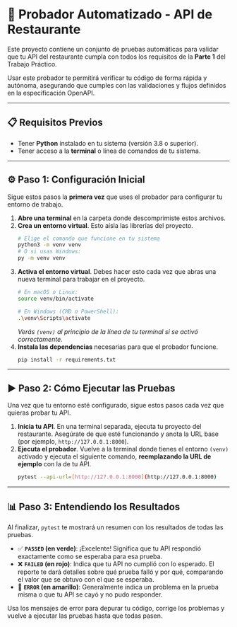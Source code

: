 # 🤖 Probador Automatizado - API de Restaurante

Este proyecto contiene un conjunto de pruebas automáticas para validar que tu API del restaurante cumpla con todos los requisitos de la **Parte 1** del Trabajo Práctico.

Usar este probador te permitirá verificar tu código de forma rápida y autónoma, asegurando que cumples con las validaciones y flujos definidos en la especificación OpenAPI.

---

## 📋 Requisitos Previos

-   Tener **Python** instalado en tu sistema (versión 3.8 o superior).
-   Tener acceso a la **terminal** o línea de comandos de tu sistema.

---

## ⚙️ Paso 1: Configuración Inicial

Sigue estos pasos la **primera vez** que uses el probador para configurar tu entorno de trabajo.

1.  **Abre una terminal** en la carpeta donde descomprimiste estos archivos.
2.  **Crea un entorno virtual**. Esto aísla las librerías del proyecto.
    ```bash
    # Elige el comando que funcione en tu sistema
    python3 -m venv venv
    # O si usas Windows:
    py -m venv venv
    ```
3.  **Activa el entorno virtual**. Debes hacer esto cada vez que abras una nueva terminal para trabajar en el proyecto.
    ```bash
    # En macOS o Linux:
    source venv/bin/activate

    # En Windows (CMD o PowerShell):
    .\venv\Scripts\activate
    ```
    *Verás `(venv)` al principio de la línea de tu terminal si se activó correctamente.*
4.  **Instala las dependencias** necesarias para que el probador funcione.
    ```bash
    pip install -r requirements.txt
    ```

---

## ▶️ Paso 2: Cómo Ejecutar las Pruebas

Una vez que tu entorno esté configurado, sigue estos pasos cada vez que quieras probar tu API.

1.  **Inicia tu API**. En una terminal separada, ejecuta tu proyecto del restaurante. Asegúrate de que esté funcionando y anota la URL base (por ejemplo, `http://127.0.0.1:8000`).
2.  **Ejecuta el probador**. Vuelve a la terminal donde tienes el entorno `(venv)` activado y ejecuta el siguiente comando, **reemplazando la URL de ejemplo** con la de tu API.
    ```bash
    pytest --api-url=[http://127.0.0.1:8000](http://127.0.0.1:8000)
    ```

---

## 📊 Paso 3: Entendiendo los Resultados

Al finalizar, `pytest` te mostrará un resumen con los resultados de todas las pruebas.

-   ✅ **`PASSED` (en verde)**: ¡Excelente! Significa que tu API respondió exactamente como se esperaba para esa prueba.
-   ❌ **`FAILED` (en rojo)**: Indica que tu API no cumplió con lo esperado. El reporte te dará detalles sobre qué prueba falló y por qué, comparando el valor que se obtuvo con el que se esperaba.
-   🔶 **`ERROR` (en amarillo)**: Generalmente indica un problema en la prueba misma o que tu API se cayó y no pudo responder.

Usa los mensajes de error para depurar tu código, corrige los problemas y vuelve a ejecutar las pruebas hasta que todas pasen.